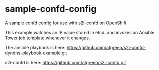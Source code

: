 # sample-confd-config
A sample confd config for use with s2i-confd on OpenShift

This example watches an IP value stored in etcd, and invokes an
Ansible Tower job template whenever it changes.

The ansible playbook is here:
https://github.com/atgreen/s2i-confd-dyndns-playbook-example.git

s2i-confd is here: https://github.com/atgreen/s2i-confd.git



